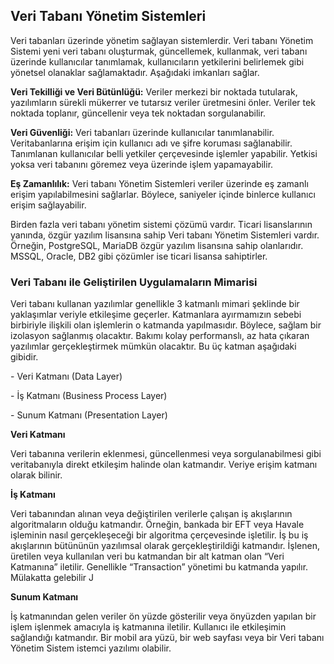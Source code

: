 ## Veri Tabanı Yönetim Sistemleri

Veri tabanları üzerinde yönetim sağlayan sistemlerdir. Veri tabanı Yönetim Sistemi yeni veri tabanı oluşturmak, güncellemek, kullanmak, veri tabanı üzerinde kullanıcılar tanımlamak, kullanıcıların yetkilerini belirlemek gibi yönetsel olanaklar sağlamaktadır. Aşağıdaki imkanları sağlar.

**Veri Tekilliği ve Veri Bütünlüğü:** Veriler merkezi bir noktada tutularak, yazılımların sürekli mükerrer ve tutarsız veriler üretmesini önler. Veriler tek noktada toplanır, güncellenir veya tek noktadan sorgulanabilir.

**Veri Güvenliği:** Veri tabanları üzerinde kullanıcılar tanımlanabilir. Veritabanlarına erişim için kullanıcı adı ve şifre koruması sağlanabilir. Tanımlanan kullanıcılar belli yetkiler çerçevesinde işlemler yapabilir. Yetkisi yoksa veri tabanını göremez veya üzerinde işlem yapamayabilir.

**Eş Zamanlılık:** Veri tabanı Yönetim Sistemleri veriler üzerinde eş zamanlı erişim yapılabilmesini sağlarlar. Böylece, saniyeler içinde binlerce kullanıcı erişim sağlayabilir.


Birden fazla veri tabanı yönetim sistemi çözümü vardır. Ticari lisanslarının yanında, özgür yazılım lisansına sahip Veri tabanı Yönetim Sistemleri vardır. Örneğin, PostgreSQL, MariaDB özgür yazılım lisansına sahip olanlarıdır. MSSQL, Oracle, DB2 gibi çözümler ise ticari lisansa sahiptirler. 

### Veri Tabanı ile Geliştirilen Uygulamaların Mimarisi

Veri tabanı kullanan yazılımlar genellikle 3 katmanlı mimari şeklinde bir yaklaşımlar veriyle etkileşime geçerler. Katmanlara ayırmamızın sebebi birbiriyle ilişkili olan işlemlerin o katmanda yapılmasıdır. Böylece, sağlam bir izolasyon sağlanmış olacaktır. Bakımı kolay performanslı, az hata çıkaran yazılımlar gerçekleştirmek mümkün olacaktır. Bu üç katman aşağıdaki gibidir.

\- Veri Katmanı (Data Layer)

\- İş Katmanı (Business Process Layer)

\- Sunum Katmanı (Presentation Layer)

**Veri Katmanı**

Veri tabanına verilerin eklenmesi, güncellenmesi veya sorgulanabilmesi gibi veritabanıyla direkt etkileşim halinde olan katmandır. Veriye erişim katmanı olarak bilinir.

**İş Katmanı**

Veri tabanından alınan veya değiştirilen verilerle çalışan iş akışlarının algoritmaların olduğu katmandır. Örneğin, bankada bir EFT veya Havale işleminin nasıl gerçekleşeceği bir algoritma çerçevesinde işletilir. İş bu iş akışlarının bütününün yazılımsal olarak gerçekleştirildiği katmandır. İşlenen, üretilen veya kullanılan veri bu katmandan bir alt katman olan “Veri Katmanına” iletilir. Genellikle “Transaction” yönetimi bu katmanda yapılır. Mülakatta gelebilir J 

**Sunum Katmanı**

İş katmanından gelen veriler ön yüzde gösterilir veya önyüzden yapılan bir işlem işlenmek amacıyla iş katmanına iletilir. Kullanıcı ile etkileşimin sağlandığı katmandır. Bir mobil ara yüzü, bir web sayfası veya bir Veri tabanı Yönetim Sistem istemci yazılımı olabilir.